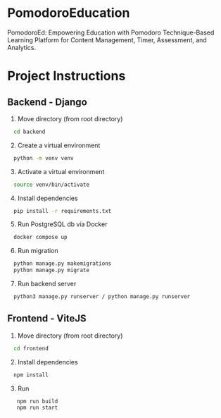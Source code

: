 # PomodoroEducation

PomodoroEd: Empowering Education with Pomodoro Technique-Based Learning Platform for Content Management, Timer, Assessment, and Analytics.

# Project Instructions

## Backend - Django

1. Move directory (from root directory)

```bash
  cd backend
```

2. Create a virtual environment

```bash
  python -m venv venv
```

3. Activate a virtual environment

```bash
  source venv/bin/activate
```

4. Install dependencies

```bash
  pip install -r requirements.txt
```

5. Run PostgreSQL db via Docker

```bash
  docker compose up
```

6. Run migration

```bash
  python manage.py makemigrations
  python manage.py migrate
```

7. Run backend server

```bash
  python3 manage.py runserver / python manage.py runserver
```

## Frontend - ViteJS

1. Move directory (from root directory)

```bash
  cd frontend
```

2. Install dependencies

```bash
  npm install
```

3. Run

```bash
   npm run build
   npm run start
```
